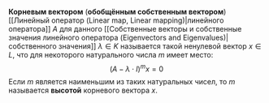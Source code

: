**Корневым вектором** (**обобщённым собственным вектором**) [[Линейный оператор (Linear map, Linear mapping)|линейного оператора]] $A$ для данного [[Собственные векторы и собственные значения линейного оператора (Eigenvectors and Eigenvalues)|собственного значения]] $\lambda\in K$ называется такой ненулевой вектор $x\in L$, что для некоторого натурального числа $m$ имеет место:$$(A-\lambda\cdot I)^mx=0$$Если $m$ является наименьшим из таких натуральных чисел, то $m$ называется **высотой** корневого вектора $x$.